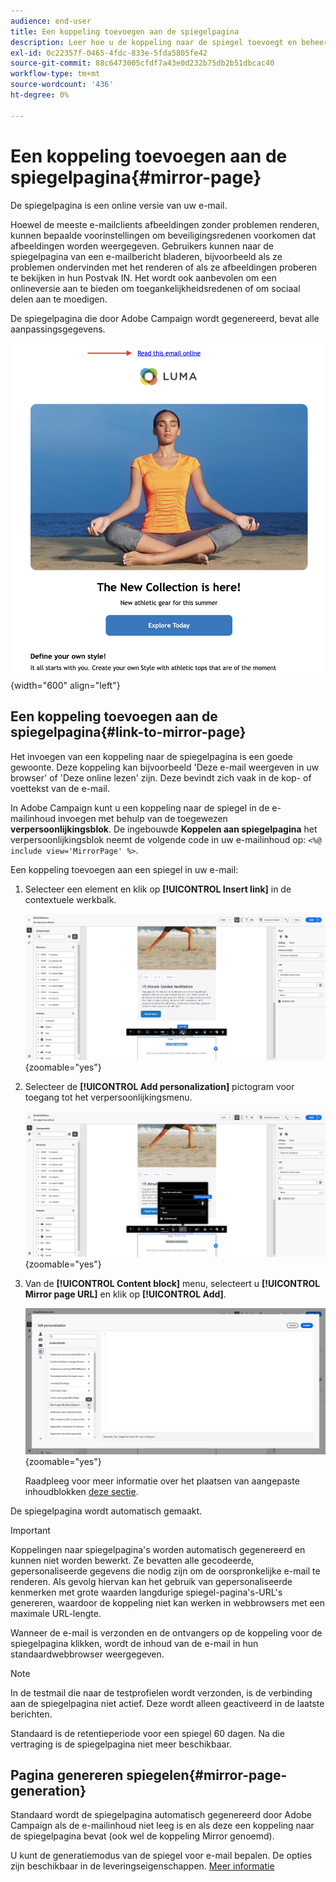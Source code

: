 ```yaml
---
audience: end-user
title: Een koppeling toevoegen aan de spiegelpagina
description: Leer hoe u de koppeling naar de spiegel toevoegt en beheert
exl-id: 0c22357f-0465-4fdc-833e-5fda5805fe42
source-git-commit: 88c6473005cfdf7a43e0d232b75db2b51dbcac40
workflow-type: tm+mt
source-wordcount: '436'
ht-degree: 0%

---
```


# Een koppeling toevoegen aan de spiegelpagina{#mirror-page}

De spiegelpagina is een online versie van uw e-mail.

Hoewel de meeste e-mailclients afbeeldingen zonder problemen renderen, kunnen bepaalde voorinstellingen om beveiligingsredenen voorkomen dat afbeeldingen worden weergegeven. Gebruikers kunnen naar de spiegelpagina van een e-mailbericht bladeren, bijvoorbeeld als ze problemen ondervinden met het renderen of als ze afbeeldingen proberen te bekijken in hun Postvak IN. Het wordt ook aanbevolen om een onlineversie aan te bieden om toegankelijkheidsredenen of om sociaal delen aan te moedigen.

De spiegelpagina die door Adobe Campaign wordt gegenereerd, bevat alle aanpassingsgegevens.

![voorbeeld van spiegelkoppeling](assets/mirror-page-link.png){width="600" align="left"}

## Een koppeling toevoegen aan de spiegelpagina{#link-to-mirror-page}

Het invoegen van een koppeling naar de spiegelpagina is een goede gewoonte. Deze koppeling kan bijvoorbeeld &#39;Deze e-mail weergeven in uw browser&#39; of &#39;Deze online lezen&#39; zijn. Deze bevindt zich vaak in de kop- of voettekst van de e-mail.

In Adobe Campaign kunt u een koppeling naar de spiegel in de e-mailinhoud invoegen met behulp van de toegewezen **verpersoonlijkingsblok**. De ingebouwde **Koppelen aan spiegelpagina** het verpersoonlijkingsblok neemt de volgende code in uw e-mailinhoud op: `<%@ include view='MirrorPage' %>`.

Een koppeling toevoegen aan een spiegel in uw e-mail:

1. Selecteer een element en klik op **[!UICONTROL Insert link]** in de contextuele werkbalk.

   ![](assets/message-tracking-mirror-page.png){zoomable=&quot;yes&quot;}

1. Selecteer de **[!UICONTROL Add personalization]** pictogram voor toegang tot het verpersoonlijkingsmenu.

   ![](assets/message-tracking-mirror-page_2.png){zoomable=&quot;yes&quot;}

1. Van de **[!UICONTROL Content block]** menu, selecteert u **[!UICONTROL Mirror page URL]** en klik op **[!UICONTROL Add]**.

   ![](assets/message-tracking-mirror-page_3.png){zoomable=&quot;yes&quot;}

   Raadpleeg voor meer informatie over het plaatsen van aangepaste inhoudblokken [deze sectie](../personalization/personalize.md#personalize-emails).

De spiegelpagina wordt automatisch gemaakt.

>[!IMPORTANT]
>
>Koppelingen naar spiegelpagina&#39;s worden automatisch gegenereerd en kunnen niet worden bewerkt. Ze bevatten alle gecodeerde, gepersonaliseerde gegevens die nodig zijn om de oorspronkelijke e-mail te renderen. Als gevolg hiervan kan het gebruik van gepersonaliseerde kenmerken met grote waarden langdurige spiegel-pagina&#39;s-URL&#39;s genereren, waardoor de koppeling niet kan werken in webbrowsers met een maximale URL-lengte.

Wanneer de e-mail is verzonden en de ontvangers op de koppeling voor de spiegelpagina klikken, wordt de inhoud van de e-mail in hun standaardwebbrowser weergegeven.

>[!NOTE]
>
>In de testmail die naar de testprofielen wordt verzonden, is de verbinding aan de spiegelpagina niet actief. Deze wordt alleen geactiveerd in de laatste berichten.

Standaard is de retentieperiode voor een spiegel 60 dagen. Na die vertraging is de spiegelpagina niet meer beschikbaar.


## Pagina genereren spiegelen{#mirror-page-generation}

Standaard wordt de spiegelpagina automatisch gegenereerd door Adobe Campaign als de e-mailinhoud niet leeg is en als deze een koppeling naar de spiegelpagina bevat (ook wel de koppeling Mirror genoemd).

U kunt de generatiemodus van de spiegel voor e-mail bepalen. De opties zijn beschikbaar in de leveringseigenschappen. [Meer informatie](../advanced-settings/delivery-settings.md#mirror)
